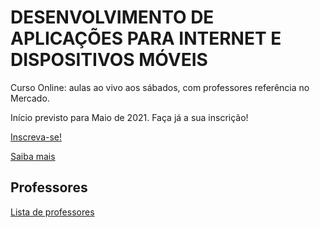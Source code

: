 # DESENVOLVIMENTO DE APLICAÇÕES PARA INTERNET E DISPOSITIVOS MÓVEIS

Curso Online: aulas ao vivo aos sábados, com professores referência no Mercado.

Início previsto para Maio de 2021. Faça já a sua inscrição!

[Inscreva-se!](https://webdev.alfaumuarama.edu.br/#inscricao)

[Saiba mais](https://webdev.alfaumuarama.edu.br/#sobre)


## Professores

[Lista de professores](PROFESSORES.md)